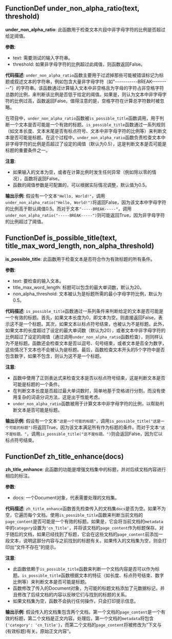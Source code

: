 ## FunctionDef under_non_alpha_ratio(text, threshold)

**under_non_alpha_ratio**: 此函数用于检查文本片段中非字母字符的比例是否超过给定阈值。

**参数**:

- text: 需要测试的输入字符串。
- threshold: 如果非字母字符的比例超过此阈值，则函数返回False。

**代码描述**:
`under_non_alpha_ratio`函数主要用于过滤掉那些可能被错误标记为标题或叙述文本的字符串，例如包含大量非字母字符（如"-----------BREAK---------"）的字符串。该函数通过计算输入文本中非空格且为字母的字符占非空格字符总数的比例，来判断该比例是否低于给定的阈值。如果是，则认为文本中非字母字符的比例过高，函数返回False。值得注意的是，空格字符在计算总字符数时被忽略。

在项目中，`under_non_alpha_ratio`函数被`is_possible_title`函数调用，用于判断一个文本是否可能是一个有效的标题。`is_possible_title`函数通过一系列规则（如文本长度、文本末尾是否有标点符号、文本中非字母字符的比例等）来判断文本是否可能是标题。在这个过程中，`under_non_alpha_ratio`函数负责检查文本中非字母字符的比例是否超过了设定的阈值（默认为0.5），这是判断文本是否可能是标题的重要条件之一。

**注意**:

- 如果输入的文本为空，或者在计算比例时发生任何异常（例如除以零的情况），函数将返回False。
- 函数的阈值参数是可配置的，可以根据实际情况调整，默认值为0.5。

**输出示例**:
假设有一个文本`"Hello, World!"`，调用`under_non_alpha_ratio("Hello, World!")`将返回False，因为该文本中字母字符的比例高于默认阈值0.5。而对于文本`"-----BREAK-----"`，调用`under_non_alpha_ratio("-----BREAK-----")`则可能返回True，因为非字母字符的比例超过了阈值。

## FunctionDef is_possible_title(text, title_max_word_length, non_alpha_threshold)

**is_possible_title**: 此函数用于检查文本是否符合作为有效标题的所有条件。

**参数**:

- text: 要检查的输入文本。
- title_max_word_length: 标题可以包含的最大单词数，默认为20。
- non_alpha_threshold: 文本被认为是标题所需的最小字母字符比例，默认为0.5。

**代码描述**:
`is_possible_title`函数通过一系列条件来判断给定的文本是否可能是一个有效的标题。首先，如果文本长度为0，即文本为空，则直接返回False，表示这不是一个标题。其次，如果文本以标点符号结束，也被认为不是标题。此外，如果文本的长度超过了设定的最大单词数（默认为20），或者文本中非字母字符的比例超过了设定的阈值（通过调用`under_non_alpha_ratio`函数检查），则同样认为不是标题。函数还会检查文本是否以逗号、句号结束，或者文本是否全为数字，这些情况下文本也不会被认为是标题。最后，函数检查文本开头的5个字符中是否包含数字，如果不包含，则认为这不是一个标题。

**注意**:

- 函数中使用了正则表达式来检查文本是否以标点符号结束，这是判断文本是否可能是标题的一个条件。
- 在判断文本长度是否超过最大单词数时，简单地基于空格进行分割，而没有使用复杂的词语分词方法，这是出于性能考虑。
- `under_non_alpha_ratio`函数被用于计算文本中非字母字符的比例，以帮助判断文本是否可能是标题。

**输出示例**:
假设有一个文本`"这是一个可能的标题"`，调用`is_possible_title("这是一个可能的标题")`将返回True，因为该文本满足所有作为标题的条件。而对于文本`"这不是标题。"`，调用`is_possible_title("这不是标题。")`则会返回False，因为它以标点符号结束。

## FunctionDef zh_title_enhance(docs)

**zh_title_enhance**: 此函数的功能是增强文档集中的标题，并对后续文档内容进行相应的标注。

**参数**:

- docs: 一个Document对象，代表需要处理的文档集。

**代码描述**:
`zh_title_enhance`函数首先检查传入的文档集`docs`是否为空。如果不为空，它遍历每个文档，使用`is_possible_title`函数来判断当前文档的`page_content`是否可能是一个有效的标题。如果是，它会将当前文档的`metadata`中的`category`设置为`'cn_Title'`，并将该文档的`page_content`作为标题保存。对于随后的文档，如果已经找到了标题，它会在这些文档的`page_content`前添加一段文本，说明这部分内容与之前找到的标题有关。如果传入的文档集为空，则会打印出“文件不存在”的提示。

**注意**:

- 此函数依赖于`is_possible_title`函数来判断一个文档内容是否可以作为标题。`is_possible_title`函数根据文本的特征（如长度、标点符号结束、数字比例等）来判断文本是否可能是标题。
- 函数修改了传入的Document对象，为可能的标题文档添加了元数据标记，并且修改了后续文档的内容以反映它们与找到的标题的关系。
- 如果文档集为空，函数不会执行任何操作，只会打印提示信息。

**输出示例**:
假设传入的文档集包含两个文档，第一个文档的`page_content`是一个有效的标题，第二个文档是正文内容。处理后，第一个文档的`metadata`将包含`{'category': 'cn_Title'}`，而第二个文档的`page_content`将被修改为“下文与(有效标题)有关。原始正文内容”。
